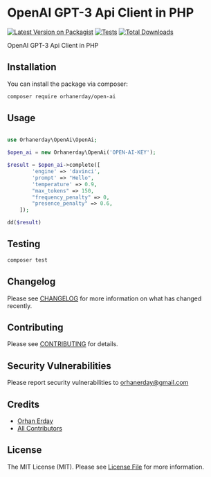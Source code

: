 # OpenAI GPT-3 Api Client in PHP

[![Latest Version on Packagist](https://img.shields.io/packagist/v/orhanerday/open-ai.svg?style=flat-square)](https://packagist.org/packages/orhanerday/open-ai)
[![Tests](https://github.com/orhanerday/open-ai/actions/workflows/run-tests.yml/badge.svg?branch=main)](https://github.com/orhanerday/open-ai/actions/workflows/run-tests.yml)
[![Total Downloads](https://img.shields.io/packagist/dt/orhanerday/open-ai.svg?style=flat-square)](https://packagist.org/packages/orhanerday/open-ai)

OpenAI GPT-3 Api Client in PHP
## Installation

You can install the package via composer:

```bash
composer require orhanerday/open-ai
```

## Usage

```php

use Orhanerday\OpenAi\OpenAi;

$open_ai = new Orhanerday\OpenAi('OPEN-AI-KEY');

$result = $open_ai->complete([
        'engine' => 'davinci',
        'prompt' => "Hello",
        'temperature' => 0.9,
        "max_tokens" => 150,
        "frequency_penalty" => 0,
        "presence_penalty" => 0.6,
    ]);

dd($result)
```

## Testing

```bash
composer test
```

## Changelog

Please see [CHANGELOG](CHANGELOG.md) for more information on what has changed recently.

## Contributing

Please see [CONTRIBUTING](.github/CONTRIBUTING.md) for details.

## Security Vulnerabilities

Please report security vulnerabilities to [orhanerday@gmail.com](mailto:orhanerday@gmail.com)

## Credits

- [Orhan Erday](https://github.com/orhanerday)
- [All Contributors](../../contributors)

## License

The MIT License (MIT). Please see [License File](LICENSE.md) for more information.
